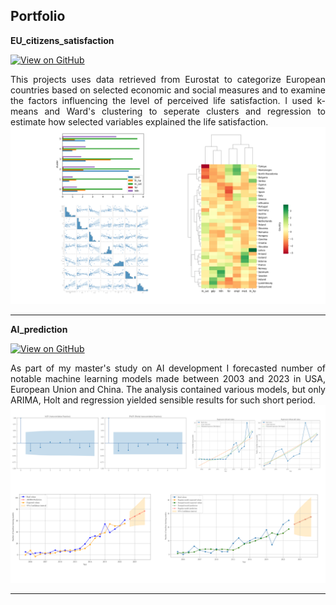 ## Portfolio


**EU_citizens_satisfaction** <br>

[![View on GitHub](https://img.shields.io/badge/GitHub-View_on_GitHub-blue?logo=GitHub)](https://github.com/kacper22g/EU_citizens_satisfaction)

<div style="text-align: justify">This projects uses data retrieved from Eurostat to categorize European countries based on selected economic and social measures and to examine the factors influencing the level of perceived life satisfaction. I used k-means and Ward's clustering to seperate clusters and regression to estimate how selected variables explained the life satisfaction.

<center><img src="./images/EU_satisfaction.png?raw=true"/></center>

---
**AI_prediction** <br>

[![View on GitHub](https://img.shields.io/badge/GitHub-View_on_GitHub-blue?logo=GitHub)](https://github.com/kacper22g/AI_prediction)

<div style="text-align: justify">As part of my master's study on AI development I forecasted number of notable machine learning models made between 2003 and 2023 in USA, European Union and China. The analysis contained various models, but only ARIMA, Holt and regression yielded sensible results for such short period.

<center><img src="./images/ai_prediction.png?raw=true"/></center>

---

